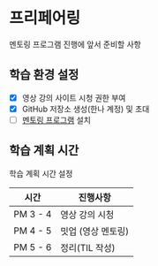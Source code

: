 # 프리페어링

멘토링 프로그램 진행에 앞서 준비할 사항

## 학습 환경 설정

- [x]  영상 강의 사이트 시청 권한 부여
- [x]  GitHub 저장소 생성(한나 계정) 및 초대
- [ ]  [멘토링 프로그램](https://github.com/yamoo9/mentoring-program) 설치

## 학습 계획 시간

학습 계획 시간 설정

시간 | 진행사항
--- | ---
PM 3 - 4 | 영상 강의 시청 
PM 4 - 5 | 밋업 (영상 멘토링)
PM 5 - 6 | 정리(TIL 작성)